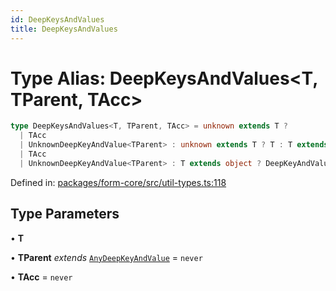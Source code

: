 ```yaml
---
id: DeepKeysAndValues
title: DeepKeysAndValues
---
```


<!-- DO NOT EDIT: this page is autogenerated from the type comments -->

# Type Alias: DeepKeysAndValues\<T, TParent, TAcc\>

```ts
type DeepKeysAndValues<T, TParent, TAcc> = unknown extends T ? 
  | TAcc
  | UnknownDeepKeyAndValue<TParent> : unknown extends T ? T : T extends string | number | boolean | bigint | Date ? TAcc : T extends ReadonlyArray<any> ? number extends T["length"] ? DeepKeyAndValueArray<TParent, T, TAcc> : DeepKeyAndValueTuple<TParent, T, TAcc> : keyof T extends never ? 
  | TAcc
  | UnknownDeepKeyAndValue<TParent> : T extends object ? DeepKeyAndValueObject<TParent, T, TAcc> : TAcc;
```

Defined in: [packages/form-core/src/util-types.ts:118](https://github.com/TanStack/form/blob/main/packages/form-core/src/util-types.ts#L118)

## Type Parameters

• **T**

• **TParent** *extends* [`AnyDeepKeyAndValue`](../interfaces/anydeepkeyandvalue.md) = `never`

• **TAcc** = `never`
